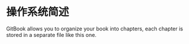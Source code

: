 # 操作系统简述

GitBook allows you to organize your book into chapters, each chapter is stored in a separate file like this one.

